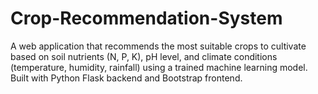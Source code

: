 # Crop-Recommendation-System
A web application that recommends the most suitable crops to cultivate based on soil nutrients (N, P, K), pH level, and climate conditions (temperature, humidity, rainfall) using a trained machine learning model. Built with Python Flask backend and Bootstrap frontend.
